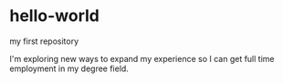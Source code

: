 # hello-world
my first repository

I'm exploring new ways to expand my experience so I can get full time employment in my degree field.
